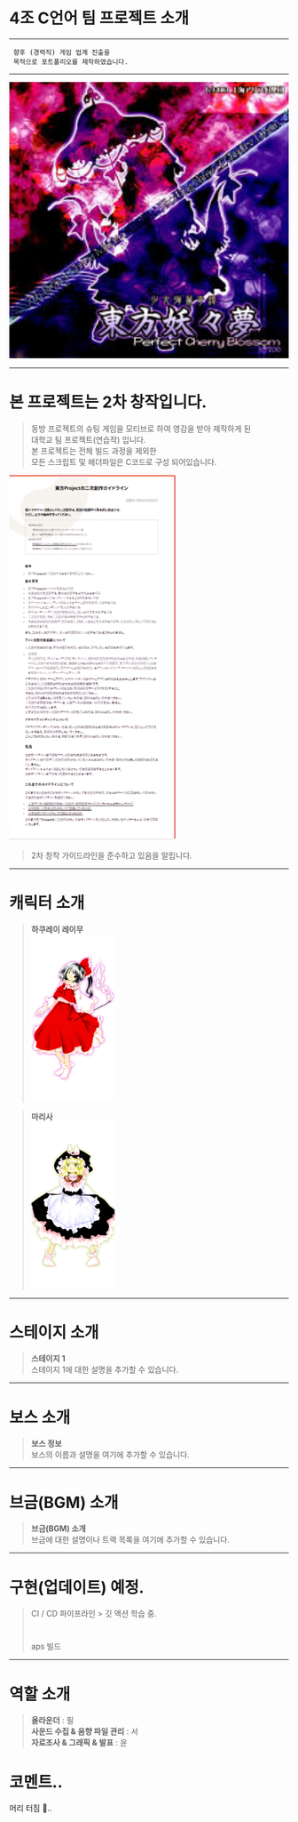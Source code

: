 # 4조 C언어 팀 프로젝트 소개
---
     향후 (경력직) 게임 업계 진출을
     목적으로 포트폴리오를 제작하였습니다.
---

<img src="4조팀플/readme.jpg" alt="이미지 설명" width="600">

---

# 본 프로젝트는 2차 창작입니다.

> 동방 프로젝트의 슈팅 게임을 모티브로 하여 영감을 받아 제작하게 된  
> 대학교 팀 프로젝트(연습작) 입니다.  
> 본 프로젝트는 전체 빌드 과정을 제외한  
> 모든 스크립트 및 헤더파일은 C코드로 구성 되어있습니다.

<img src="4조팀플/2차 창작 가이드라인.jpg" alt="가이드라인 설명" width="300">

> 2차 창작 가이드라인을 준수하고 있음을 알립니다.

---

# 캐릭터 소개

> **하쿠레이 레이무**  
> <img src="4조팀플/하쿠레이 레이무.png" alt="무녀" width="150">

> **마리사**  
> <img src="4조팀플/마리사.png" alt="마법사" width="150">

---

# 스테이지 소개

> **스테이지 1**  
> 스테이지 1에 대한 설명을 추가할 수 있습니다.

---

# 보스 소개

> **보스 정보**  
> 보스의 이름과 설명을 여기에 추가할 수 있습니다.

---

# 브금(BGM) 소개

> **브금(BGM) 소개**  
> 브금에 대한 설명이나 트랙 목록을 여기에 추가할 수 있습니다.

---
# 구현(업데이트) 예정.

> CI / CD 파이프라인 > 깃 액션 학습 중.
> #
> aps 빌드
---

# 역할 소개

> **올라운더** : 필    
> **사운드 수집 & 음향 파일 관리** : 서  
> **자료조사 & 그래픽 & 발표** : 윤

# 코멘트..
머리 터짐 🤯..
